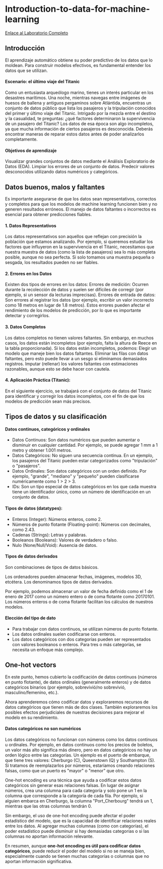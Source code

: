 # Introduction-to-data-for-machine-learning

[Enlace al Laboratorio Completo](https://learn.microsoft.com/en-us/training/modules/introduction-to-data-for-machine-learning/6-evaluate-image-language-data)

## Introducción

El aprendizaje automático obtiene su poder predictivo de los datos que lo moldean. Para construir modelos efectivos, es fundamental entender los datos que se utilizan.

#### Escenario: el último viaje del Titanic

Como un entusiasta arqueólogo marino, tienes un interés particular en los desastres marítimos. Una noche, mientras navegas entre imágenes de huesos de ballena y antiguos pergaminos sobre Atlántida, encuentras un conjunto de datos público que lista los pasajeros y la tripulación conocidos del primer y último viaje del Titanic. Intrigado por la mezcla entre el destino y la casualidad, te preguntas: ¿qué factores determinaron la supervivencia de un pasajero del Titanic? Los datos de esa época son algo incompletos, ya que mucha información de ciertos pasajeros es desconocida. Deberás encontrar maneras de reparar estos datos antes de poder analizarlos completamente.

#### Objetivos de aprendizaje

Visualizar grandes conjuntos de datos mediante el Análisis Exploratorio de Datos (EDA).
Limpiar los errores de un conjunto de datos.
Predecir valores desconocidos utilizando datos numéricos y categóricos.

## Datos buenos, malos y faltantes

Es importante asegurarse de que los datos sean representativos, correctos y completos para que los modelos de machine learning funcionen bien y no generen resultados erróneos. El manejo de datos faltantes o incorrectos es esencial para obtener predicciones fiables.

#### 1. Datos Representativos

Los datos representativos son aquellos que reflejan con precisión la población que estamos analizando. Por ejemplo, si queremos estudiar los factores que influyeron en la supervivencia en el Titanic, necesitamos que nuestra muestra de datos (como la lista de pasajeros) sea lo más completa posible, aunque no sea perfecta. Si solo tomamos una muestra pequeña o sesgada, los resultados pueden no ser fiables.

#### 2. Errores en los Datos

Existen dos tipos de errores en los datos:
Errores de medición: Ocurren durante la recolección de datos y suelen ser difíciles de corregir (por ejemplo, si un sensor da lecturas imprecisas).
Errores de entrada de datos: Son errores al registrar los datos (por ejemplo, escribir un valor incorrecto como 18 metros en lugar de 1.8 metros).
Estos errores pueden afectar el rendimiento de los modelos de predicción, por lo que es importante detectar y corregirlos.

#### 3. Datos Completos

Los datos completos no tienen valores faltantes. Sin embargo, en muchos casos, los datos están incompletos (por ejemplo, falta la altura de Reece en la tabla proporcionada).
Si los datos están incompletos, podemos:
Elegir un modelo que maneje bien los datos faltantes.
Eliminar las filas con datos faltantes, pero esto puede llevar a un sesgo si eliminamos demasiados registros.
Imputar (rellenar) los valores faltantes con estimaciones razonables, aunque esto se debe hacer con cautela.

#### 4. Aplicación Práctica (Titanic):

En el siguiente ejercicio, se trabajará con el conjunto de datos del Titanic para identificar y corregir los datos incompletos, con el fin de que los modelos de predicción sean más precisos.


## Tipos de datos y su clasificación

#### Datos continuos, categóricos y ordinales

- Datos Continuos: Son datos numéricos que pueden aumentar o disminuir en cualquier cantidad. Por ejemplo, se puede agregar 1 mm a 1 metro y obtener 1.001 metros.
- Datos Categóricos: No siguen una secuencia continua. En un ejemplo, los pasajeros del Titanic pueden estar categorizados como "tripulación" o "pasajeros".
- Datos Ordinales: Son datos categóricos con un orden definido. Por ejemplo, "grande", "mediano" y "pequeño" pueden clasificarse numéricamente como 1 > 2 > 3.
- IDs: Son un tipo especial de datos categóricos en los que cada muestra tiene un identificador único, como un número de identificación en un conjunto de datos.

#### Tipos de datos (datatypes):

- Enteros (Integer): Números enteros, como 2.
- Números de punto flotante (Floating-point): Números con decimales, como 2.43.
- Cadenas (Strings): Letras y palabras.
- Booleanos (Booleans): Valores de verdadero o falso.
- Nulo (None/Null/Void): Ausencia de datos.

#### Tipos de datos derivados

Son combinaciones de tipos de datos básicos. 

Los ordenadores pueden almacenar fechas, imágenes, modelos 3D, etcétera. Los denominamos tipos de datos derivados.

Por ejemplo, podemos almacenar un valor de fecha definido como el 1 de enero de 2017 como un número entero o de coma flotante como 20170101. Los números enteros o de coma flotante facilitan los cálculos de nuestros modelos.

#### Elección del tipo de dato

- Para trabajar con datos continuos, se utilizan números de punto flotante.
- Los datos ordinales suelen codificarse con enteros.
- Los datos categóricos con dos categorías pueden ser representados con valores booleanos o enteros. Para tres o más categorías, se necesita un enfoque más complejo.

## One-hot vectors

En este punto, hemos cubierto la codificación de datos continuos (números en punto flotante), de datos ordinales (generalmente enteros) y de datos categóricos binarios (por ejemplo, sobrevivió/no sobrevivió, masculino/femenino, etc.).

Ahora aprenderemos cómo codificar datos y exploraremos recursos de datos categóricos que tienen más de dos clases. También exploraremos los posibles efectos perjudiciales de nuestras decisiones para mejorar el modelo en su rendimiento.

#### Datos categóricos no son numéricos

Los datos categóricos no funcionan con números como los datos continuos u ordinales. Por ejemplo, en datos continuos como los precios de boletos, un valor más alto significa más dinero, pero en datos categóricos no hay un orden lógico entre las categorías. Un ejemplo es el puerto de embarque, que tiene tres valores: Cherburgo (C), Queenstown (Q) y Southampton (S). Si tratamos de reemplazarlos por números, estaríamos creando relaciones falsas, como que un puerto es "mayor" o "menor" que otro.

One-hot encoding es una técnica que ayuda a codificar estos datos categóricos sin generar esas relaciones falsas. En lugar de asignar números, crea una columna para cada categoría y solo pone un 1 en la columna que corresponde a la categoría de cada fila. Por ejemplo, si alguien embarca en Cherburgo, la columna "Port_Cherbourg" tendrá un 1, mientras que las otras columnas tendrán 0.

Sin embargo, el uso de one-hot encoding puede afectar el poder estadístico del modelo, que es la capacidad de identificar relaciones reales entre los datos. Al agregar muchas columnas (como con categorías), el poder estadístico puede disminuir si hay demasiadas categorías o si las columnas no aportan información relevante.

En resumen, aunque **one-hot encoding es útil para codificar datos categóricos**, puede reducir el poder del modelo si no se maneja bien, especialmente cuando se tienen muchas categorías o columnas que no aportan información significativa.